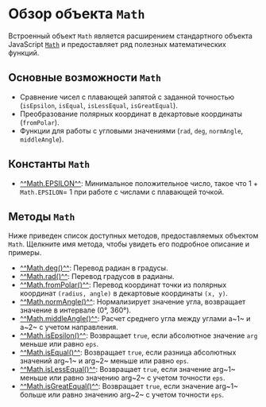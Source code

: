 #  Обзор объекта `Math`
Встроенный объект `Math` является расширением стандартного объекта JavaScript <a href="https://developer.mozilla.org/en-US/docs/Web/JavaScript/Reference/Global_Objects/Math" target="_blank" rel="noopener noreferrer">`Math`</a> и предоставляет ряд полезных математических функций.

## Основные возможности `Math`
- Сравнение чисел с плавающей запятой с заданной точностью (`isEpsilon`, `isEqual`, `isLessEqual`, `isGreatEqual`).
- Преобразование полярных координат в декартовые координаты (`fromPolar`).
- Функции для работы с угловыми значениями (`rad`, `deg`, `normAngle`, `middleAngle`).

## Константы `Math`
- [^^Math.EPSILON^^](constants/EPSILON.md): Минимальное положительное число, такое что 1 + `Math.EPSILON`= 1 при работе с числами с плавающей точкой.

## Методы `Math`
Ниже приведен список доступных методов, предоставляемых объектом `Math`. Щелкните имя метода, чтобы увидеть его подробное описание и примеры.

- [^^Math.deg()^^](methods/deg.md): Перевод радиан в градусы.
- [^^Math.rad()^^](methods/rad.md): Перевод градусов в радианы.
- [^^Math.fromPolar()^^](methods/fromPolar.md): Перевод координат точки из полярных координат `(radius, angle)` в декартовые координаты `(x, y)`.
- [^^Math.normAngle()^^](methods/normAngle.md): Нормализирует значение угла, возвращает значение в интервале (0°, 360°).
- [^^Math.middleAngle()^^](methods/middleAngle.md): Расчет среднего угла между углами a~1~ и a~2~ с учетом направления.
- [^^Math.isEpsilon()^^](methods/isEpsilon.md): Возвращает `true`, если абсолютное значение `arg` меньше или равно `eps`.
- [^^Math.isEqual()^^](methods/isEqual.md): Возвращает `true`, если разница абсолютных значений arg~1~ и arg~2~ меньше или равно `eps`.
- [^^Math.isLessEqual()^^](methods/isLessEqual.md): Возвращает `true`, если значение arg~1~ меньше или равно значению arg~2~ с учетом точности `eps`.
- [^^Math.isGreatEqual()^^](methods/isGreatEqual.md): Возвращает `true`, если значение arg~1~ больше или равно значению arg~2~ с учетом точности `eps`.

